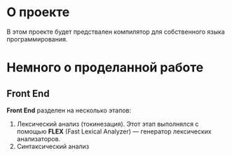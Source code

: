 # О проекте

В этом проекте будет предствален компилятор для собственного языка программирования.

# Немного о проделанной работе

## **Front End**

**Front End** разделен на несколько этапов:

1. Лексический анализ (токинезация). Этот этап выполнялся с помощью **FLEX** (Fast Lexical Analyzer) — генератор лексических анализаторов.
2. Синтаксический анализ